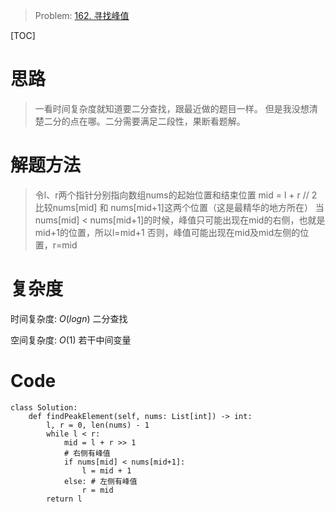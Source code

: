
> Problem: [162. 寻找峰值](https://leetcode.cn/problems/find-peak-element/description/)

[TOC]

# 思路

> 一看时间复杂度就知道要二分查找，跟最近做的题目一样。
但是我没想清楚二分的点在哪。二分需要满足二段性，果断看题解。

# 解题方法

> 令l、r两个指针分别指向数组nums的起始位置和结束位置
mid = l + r // 2
比较nums[mid] 和 nums[mid+1]这两个位置（这是最精华的地方所在）
当nums[mid] < nums[mid+1]的时候，峰值只可能出现在mid的右侧，也就是mid+1的位置，所以l=mid+1
否则，峰值可能出现在mid及mid左侧的位置，r=mid

# 复杂度

时间复杂度: $O(logn)$ 二分查找
 
空间复杂度: $O(1)$ 若干中间变量



# Code
```Python3 []
class Solution:
    def findPeakElement(self, nums: List[int]) -> int:
        l, r = 0, len(nums) - 1
        while l < r:
            mid = l + r >> 1
            # 右侧有峰值
            if nums[mid] < nums[mid+1]:
                l = mid + 1
            else: # 左侧有峰值
                r = mid 
        return l
```
  
